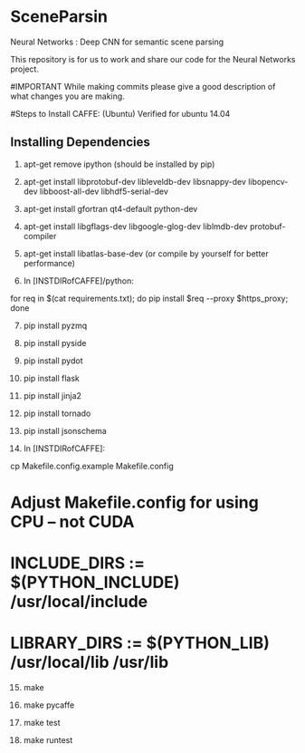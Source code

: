 # SceneParsin
Neural Networks : Deep CNN for semantic scene parsing

This repository is for us to work and share our code for the Neural Networks project. 

#IMPORTANT
While making commits please give a good description of what changes you are making.

#Steps to Install CAFFE: (Ubuntu)
Verified for ubuntu 14.04

## Installing Dependencies 
1. apt-get remove ipython (should be installed by pip)

2. apt-get install libprotobuf-dev libleveldb-dev libsnappy-dev libopencv-dev libboost-all-dev libhdf5-serial-dev

3. apt-get install gfortran qt4-default python-dev

4. apt-get install libgflags-dev libgoogle-glog-dev liblmdb-dev protobuf-compiler

5. apt-get install libatlas-base-dev  (or compile by yourself for better performance)

6. In [INSTDIRofCAFFE]/python:

for req in $(cat requirements.txt); do pip install $req --proxy $https_proxy; done

7. pip install pyzmq 

8. pip install pyside 

9. pip install pydot 

10. pip install flask 

11. pip install jinja2 

12. pip install tornado 

13. pip install jsonschema 

14. In [INSTDIRofCAFFE]:

cp Makefile.config.example Makefile.config

# Adjust Makefile.config for using CPU – not CUDA

# INCLUDE_DIRS := $(PYTHON_INCLUDE) /usr/local/include

# LIBRARY_DIRS := $(PYTHON_LIB) /usr/local/lib /usr/lib

15. make

16. make pycaffe

17. make test

18. make runtest
